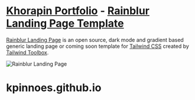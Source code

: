 # [Khorapin Portfolio](https://www.tailwindtoolbox.com/) - [Rainblur Landing Page Template](https://www.tailwindtoolbox.com/templates/rainblur-landing-page)

[Rainblur Landing Page](https://www.tailwindtoolbox.com/templates/rainblur-landing-page) is an open source, dark mode and gradient based generic landing page or coming soon template for [Tailwind CSS](https://tailwindcss.com/) created by [Tailwind Toolbox](https://www.tailwindtoolbox.com/).

![Rainblur Landing Page](https://www.tailwindtoolbox.com/templates/rainblur-landing-page.png)


# kpinnoes.github.io
